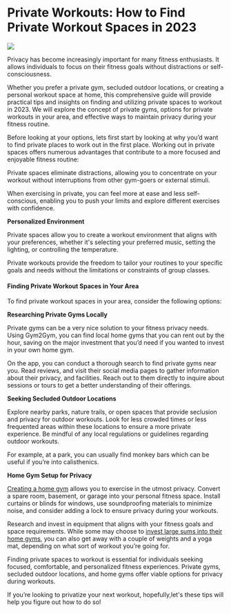 # Private Workouts: How to Find Private Workout Spaces in 2023

![](https://3134664324-files.gitbook.io/\~/files/v0/b/gitbook-x-prod.appspot.com/o/spaces%2FvvLv2WOJ6NR58qdXqSXM%2Fuploads%2FXEGB7wA0J0gZAzThXUzE%2F0.png?alt=media)

Privacy has become increasingly important for many fitness enthusiasts. It allows individuals to focus on their fitness goals without distractions or self-consciousness.

Whether you prefer a private gym, secluded outdoor locations, or creating a personal workout space at home, this comprehensive guide will provide practical tips and insights on finding and utilizing private spaces to workout in 2023. We will explore the concept of private gyms, options for private workouts in your area, and effective ways to maintain privacy during your fitness routine.

Before looking at your options, lets first start by looking at why you’d want to find private places to work out in the first place. Working out in private spaces offers numerous advantages that contribute to a more focused and enjoyable fitness routine:

Private spaces eliminate distractions, allowing you to concentrate on your workout without interruptions from other gym-goers or external stimuli.

When exercising in private, you can feel more at ease and less self-conscious, enabling you to push your limits and explore different exercises with confidence.

**Personalized Environment**

Private spaces allow you to create a workout environment that aligns with your preferences, whether it's selecting your preferred music, setting the lighting, or controlling the temperature.

Private workouts provide the freedom to tailor your routines to your specific goals and needs without the limitations or constraints of group classes.

#### **Finding Private Workout Spaces in Your Area** <a href="#_lyjp2lotkt5q" id="_lyjp2lotkt5q"></a>

To find private workout spaces in your area, consider the following options:

**Researching Private Gyms Locally**

Private gyms can be a very nice solution to your fitness privacy needs. Using Gym2Gym, you can find local home gyms that you can rent out by the hour, saving on the major investment that you’d need if you wanted to invest in your own home gym.

On the app, you can conduct a thorough search to find private gyms near you. Read reviews, and visit their social media pages to gather information about their privacy, and facilities. Reach out to them directly to inquire about sessions or tours to get a better understanding of their offerings.

**Seeking Secluded Outdoor Locations**

Explore nearby parks, nature trails, or open spaces that provide seclusion and privacy for outdoor workouts. Look for less crowded times or less frequented areas within these locations to ensure a more private experience. Be mindful of any local regulations or guidelines regarding outdoor workouts.

For example, at a park, you can usually find monkey bars which can be useful if you’re into calisthenics.

**Home Gym Setup for Privacy**

​[Creating a home gym](https://denver.gym2gym.com/working-out-in-private-three-practical-ideas-for-your-next-session) allows you to exercise in the utmost privacy. Convert a spare room, basement, or garage into your personal fitness space. Install curtains or blinds for windows, use soundproofing materials to minimize noise, and consider adding a lock to ensure privacy during your workouts.

Research and invest in equipment that aligns with your fitness goals and space requirements. While some may choose to [invest large sums into their home gyms](https://denver.gym2gym.com/investing-in-an-at-home-gym-revealing-the-pros-and-cons), you can also get away with a couple of weights and a yoga mat, depending on what sort of workout you’re going for.

Finding private spaces to workout is essential for individuals seeking focused, comfortable, and personalized fitness experiences. Private gyms, secluded outdoor locations, and home gyms offer viable options for privacy during workouts.

If you’re looking to privatize your next workout, hopefully,let's these tips will help you figure out how to do so!
